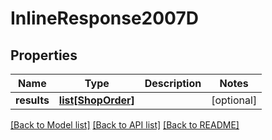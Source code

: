 # InlineResponse2007D

## Properties
Name | Type | Description | Notes
------------ | ------------- | ------------- | -------------
**results** | [**list[ShopOrder]**](ShopOrder.md) |  | [optional] 

[[Back to Model list]](../README.md#documentation-for-models) [[Back to API list]](../README.md#documentation-for-api-endpoints) [[Back to README]](../README.md)


